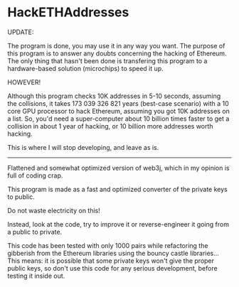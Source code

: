  
# HackETHAddresses

UPDATE:

The program is done, you may use it in any way you want. The purpose of this program is to answer any doubts concerning the hacking of Ethereum.
The only thing that hasn't been done is transfering this program to a hardware-based solution (microchips) to speed it up. 

HOWEVER!

Although this program checks 10K addresses in 5-10 seconds, assuming the collisions, it takes 173 039 326 821 years (best-case scenario) with a 10 core GPU processor to hack Ethereum, assuming you got 10K addresses on a list. So, you'd need a super-computer about 10 billion times faster to get a collision in about 1 year of hacking, or 10 billion more addresses worth hacking.


This is where I will stop developing, and leave as is.


----------------------------------------------------------------------

Flattened and somewhat optimized version of web3j, which in my opinion is full of coding crap.

This program is made as a fast and optimized converter of the private keys to public. 


Do not waste electricity on this!

Instead, look at the code, try to improve it or reverse-engineer it going from a public to private.

This code has been tested with only 1000 pairs while refactoring the gibberish from the Ethereum libraries using the bouncy castle libraries...
This means: it is possible that some private keys won't give the proper public keys, so don't use this code for any serious development, before testing it inside out.



